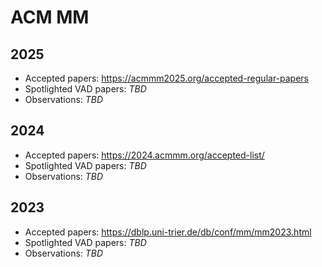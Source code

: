 # ACM MM

## 2025
- Accepted papers: <https://acmmm2025.org/accepted-regular-papers>
- Spotlighted VAD papers: _TBD_
- Observations: _TBD_

## 2024
- Accepted papers: <https://2024.acmmm.org/accepted-list/>
- Spotlighted VAD papers: _TBD_
- Observations: _TBD_

## 2023
- Accepted papers: <https://dblp.uni-trier.de/db/conf/mm/mm2023.html>
- Spotlighted VAD papers: _TBD_
- Observations: _TBD_
